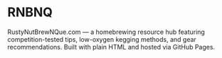 # RNBNQ
RustyNutBrewNQue.com — a homebrewing resource hub featuring competition-tested tips, low-oxygen kegging methods, and gear recommendations. Built with plain HTML and hosted via GitHub Pages.
